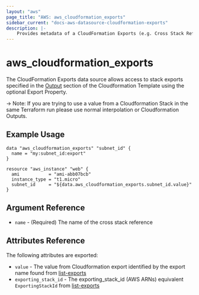 ```yaml
---
layout: "aws"
page_title: "AWS: aws_cloudformation_exports"
sidebar_current: "docs-aws-datasource-cloudformation-exports"
description: |-
    Provides metadata of a CloudFormation Exports (e.g. Cross Stack References)
---
```


# aws\_cloudformation\_exports

The CloudFormation Exports data source allows access to stack
exports specified in the [Output](http://docs.aws.amazon.com/AWSCloudFormation/latest/UserGuide/outputs-section-structure.html) section of the Cloudformation Template using the optional Export Property. 

 -> Note: If you are trying to use a value from a Cloudformation Stack in the same Terraform run please use normal interpolation or Cloudformation Outputs. 

## Example Usage

```hcl
data "aws_cloudformation_exports" "subnet_id" {
  name = "my:subnet_id:export"
}

resource "aws_instance" "web" {
  ami           = "ami-abb07bcb"
  instance_type = "t1.micro"
  subnet_id     = "${data.aws_cloudformation_exports.subnet_id.value}"
}
```

## Argument Reference

* `name` - (Required) The name of the cross stack reference

## Attributes Reference

The following attributes are exported:

* `value` - The value from Cloudformation export identified by the export name found from [list-exports](http://docs.aws.amazon.com/cli/latest/reference/cloudformation/list-exports.html)
* `exporting_stack_id` - The exporting_stack_id (AWS ARNs) equivalent `ExportingStackId` from [list-exports](http://docs.aws.amazon.com/cli/latest/reference/cloudformation/list-exports.html) 

